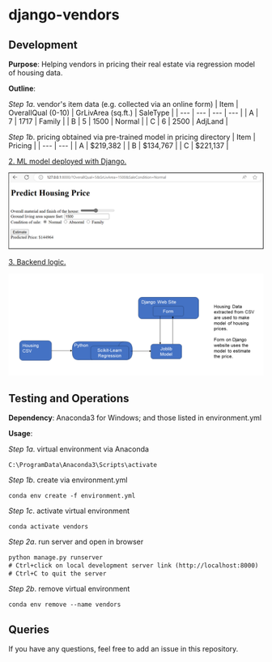 # django-vendors

## Development

**Purpose**: Helping vendors in pricing their real estate via regression model of housing data.

**Outline**:

*Step 1a*. vendor's item data (e.g. collected via an online form)
| Item | OverallQual (0-10) | GrLivArea (sq.ft.) | SaleType |
| --- | --- | --- | --- |
| A | 7 | 1717 | Family |
| B | 5 | 1500 | Normal |
| C | 6 | 2500 | AdjLand |

*Step 1b*. pricing obtained via pre-trained model in pricing directory
| Item | Pricing |
| --- | --- |
| A | $219,382 |
| B | $134,767 |
| C | $221,137 |

<ins> 2. ML model deployed with Django. </ins>

![homepage status](webscreenshots/estimation-form.png)

<ins> 3. Backend logic. </ins>

![homepage status](webscreenshots/overview.png)


## Testing and Operations

**Dependency**: Anaconda3 for Windows; and those listed in environment.yml

**Usage**:

*Step 1a*. virtual environment via Anaconda
```
C:\ProgramData\Anaconda3\Scripts\activate
```

*Step 1b*. create via environment.yml
```
conda env create -f environment.yml
```

*Step 1c*. activate virtual environment
```
conda activate vendors
```

*Step 2a*. run server and open in browser
```
python manage.py runserver
# Ctrl+click on local development server link (http://localhost:8000)
# Ctrl+C to quit the server
```

*Step 2b*. remove virtual environment
```
conda env remove --name vendors
```

## Queries

If you have any questions, feel free to add an issue in this repository.
